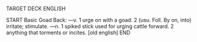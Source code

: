 TARGET DECK
ENGLISH

START
Basic
Goad
Back: —v. 1 urge on with a goad. 2 (usu. Foll. By on, into) irritate; stimulate. —n. 1 spiked stick used for urging cattle forward. 2 anything that torments or incites. [old english]
END
